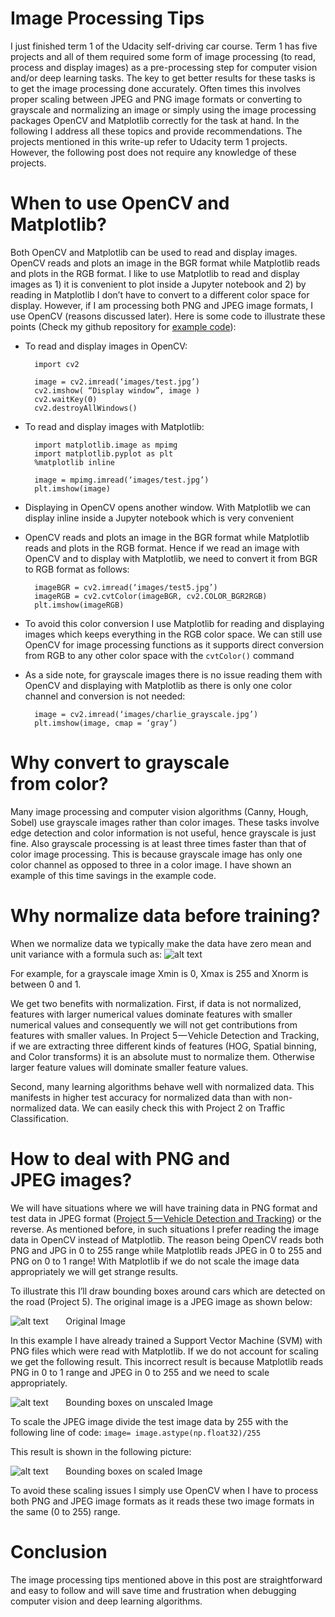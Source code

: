 # Image Processing Tips

I just finished term 1 of the Udacity self-driving car course. Term 1 has five projects and all of them required some form of image processing (to read, process and display images) as a pre-processing step for computer vision and/or deep learning tasks. The key to get better results for these tasks is to get the image processing done accurately. Often times this involves proper scaling between JPEG and PNG image formats or converting to grayscale and normalizing an image or simply using the image processing packages OpenCV and Matplotlib correctly for the task at hand. In the following I address all these topics and provide recommendations. The projects mentioned in this write-up refer to Udacity term 1 projects. However, the following post does not require any knowledge of these projects.

# When to use OpenCV and Matplotlib?

Both OpenCV and Matplotlib can be used to read and display images. OpenCV reads and plots an image in the BGR format while Matplotlib reads and plots in the RGB format. I like to use Matplotlib to read and display images as 1) it is convenient to plot inside a Jupyter notebook and 2) by reading in Matplotlib I don’t have to convert to a different color space for display. However, if I am processing both PNG and JPEG image formats, I use OpenCV (reasons discussed later). Here is some code to illustrate these points (Check my github repository for [example code](https://github.com/kharikri/ImageProcessingTips/blob/master/Image%20Processing%20Tips%20Example%20Code.ipynb)):

* To read and display images in OpenCV:

        import cv2

        image = cv2.imread(‘images/test.jpg’)
        cv2.imshow( “Display window”, image )
        cv2.waitKey(0)
        cv2.destroyAllWindows()

* To read and display images with Matplotlib:

        import matplotlib.image as mpimg
        import matplotlib.pyplot as plt
        %matplotlib inline

        image = mpimg.imread(‘images/test.jpg’)
        plt.imshow(image)

* Displaying in OpenCV opens another window. With Matplotlib we can display inline inside a Jupyter notebook which is very convenient
* OpenCV reads and plots an image in the BGR format while Matplotlib reads and plots in the RGB format. Hence if we read an image with OpenCV and to display with Matplotlib, we need to convert it from BGR to RGB format as follows:

        imageBGR = cv2.imread(‘images/test5.jpg’)
        imageRGB = cv2.cvtColor(imageBGR, cv2.COLOR_BGR2RGB)
        plt.imshow(imageRGB)
* To avoid this color conversion I use Matplotlib for reading and displaying images which keeps everything in the RGB color space. We can still use OpenCV for image processing functions as it supports direct conversion from RGB to any other color space with the `cvtColor()` command
* As a side note, for grayscale images there is no issue reading them with OpenCV and displaying with Matplotlib as there is only one color channel and conversion is not needed:

        image = cv2.imread(‘images/charlie_grayscale.jpg’)
        plt.imshow(image, cmap = ‘gray’)

# Why convert to grayscale from color?

Many image processing and computer vision algorithms (Canny, Hough, Sobel) use grayscale images rather than color images. These tasks involve edge detection and color information is not useful, hence grayscale is just fine. Also grayscale processing is at least three times faster than that of color image processing. This is because grayscale image has only one color channel as opposed to three in a color image. I have shown an example of this time savings in the example code.

# Why normalize data before training?

When we normalize data we typically make the data have zero mean and unit variance with a formula such as:
![alt text](https://github.com/kharikri/ImageProcessingTips/blob/master/Images/NormalizationFormula.png)

For example, for a grayscale image Xmin is 0, Xmax is 255 and Xnorm is between 0 and 1.

We get two benefits with normalization. First, if data is not normalized, features with larger numerical values dominate features with smaller numerical values and consequently we will not get contributions from features with smaller values. In Project 5 — Vehicle Detection and Tracking, if we are extracting three different kinds of features (HOG, Spatial binning, and Color transforms) it is an absolute must to normalize them. Otherwise larger feature values will dominate smaller feature values.

Second, many learning algorithms behave well with normalized data. This manifests in higher test accuracy for normalized data than with non-normalized data. We can easily check this with Project 2 on Traffic Classification.

# How to deal with PNG and JPEG images?

We will have situations where we will have training data in PNG format and test data in JPEG format ([Project 5 — Vehicle Detection and Tracking](https://github.com/kharikri/SelfDrivingCar-VehicleDetectionAndTracking)) or the reverse. As mentioned before, in such situations I prefer reading the image data in OpenCV instead of Matplotlib. The reason being OpenCV reads both PNG and JPG in 0 to 255 range while Matplotlib reads JPEG in 0 to 255 and PNG on 0 to 1 range! With Matplotlib if we do not scale the image data appropriately we will get strange results.

To illustrate this I’ll draw bounding boxes around cars which are detected on the road (Project 5). The original image is a JPEG image as shown below:

![alt text](https://github.com/kharikri/ImageProcessingTips/blob/master/Images/OriginalImage.png)
&nbsp; &nbsp; &nbsp; Original Image

In this example I have already trained a Support Vector Machine (SVM) with PNG files which were read with Matplotlib. If we do not account for scaling we get the following result. This incorrect result is because Matplotlib reads PNG in 0 to 1 range and JPEG in 0 to 255 and we need to scale appropriately.

![alt text](https://github.com/kharikri/ImageProcessingTips/blob/master/Images/BBUnscaledImage.png)
&nbsp; &nbsp; &nbsp; Bounding boxes on unscaled Image

To scale the JPEG image divide the test image data by 255 with the following line of code:
`image= image.astype(np.float32)/255`

This result is shown in the following picture:

![alt text](https://github.com/kharikri/ImageProcessingTips/blob/master/Images/BBScaledImage.png)
&nbsp; &nbsp; &nbsp; Bounding boxes on scaled Image

To avoid these scaling issues I simply use OpenCV when I have to process both PNG and JPEG image formats as it reads these two image formats in the same (0 to 255) range.

# Conclusion

The image processing tips mentioned above in this post are straightforward and easy to follow and will save time and frustration when debugging computer vision and deep learning algorithms.
